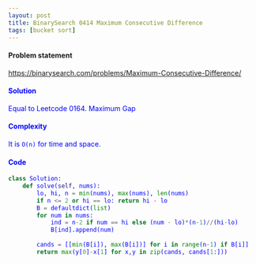 ```yaml
---
layout: post
title: BinarySearch 0414 Maximum Consecutive Difference
tags: [bucket sort]
---
```


#### Problem statement

<a href="https://binarysearch.com/problems/Maximum-Consecutive-Difference/"> <font color = blue>https://binarysearch.com/problems/Maximum-Consecutive-Difference/

#### Solution
Equal to Leetcode 0164. Maximum Gap

#### Complexity
It is `O(n)` for time and space.

#### Code
```python
class Solution:
    def solve(self, nums):
        lo, hi, n = min(nums), max(nums), len(nums)
        if n <= 2 or hi == lo: return hi - lo
        B = defaultdict(list)
        for num in nums:
            ind = n-2 if num == hi else (num - lo)*(n-1)//(hi-lo)
            B[ind].append(num)
            
        cands = [[min(B[i]), max(B[i])] for i in range(n-1) if B[i]]
        return max(y[0]-x[1] for x,y in zip(cands, cands[1:]))
```
